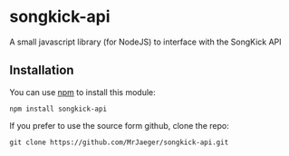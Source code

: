 # songkick-api
A small javascript library (for NodeJS) to interface with the SongKick API

## Installation

You can use [npm](https://npmjs.org) to install this module:

    npm install songkick-api

If you prefer to use the source form github, clone the repo:

    git clone https://github.com/MrJaeger/songkick-api.git
